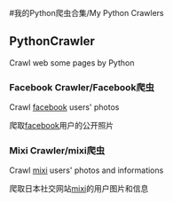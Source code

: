 #我的Python爬虫合集/My Python Crawlers

## PythonCrawler
Crawl web some pages by Python


### Facebook Crawler/Facebook爬虫

Crawl [facebook](https://www.facebook.com) users' photos 

爬取[facebook](https://www.facebook.com)用户的公开照片

### Mixi Crawler/mixi爬虫

Crawl [mixi](https://mixi.jp) users' photos and informations

爬取日本社交网站[mixi](https://mixi.jp)的用户图片和信息
